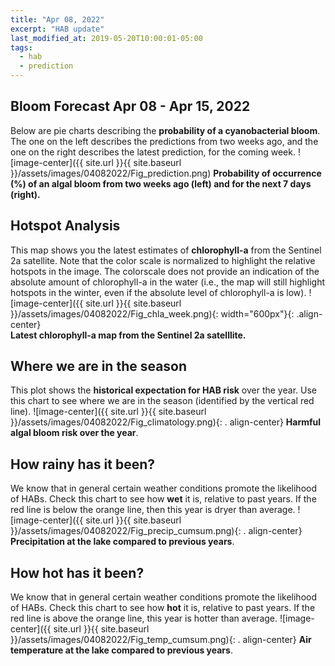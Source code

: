 ```yaml
---
title: "Apr 08, 2022"
excerpt: "HAB update"
last_modified_at: 2019-05-20T10:00:01-05:00
tags: 
  - hab
  - prediction
---
```

## Bloom Forecast Apr 08 - Apr 15, 2022
Below are pie charts describing the __probability of a cyanobacterial bloom__. The one on the left describes the predictions from two weeks ago, and the one on the right describes the latest prediction, for the coming week. 
![image-center]({{ site.url }}{{ site.baseurl }}/assets/images/04082022/Fig_prediction.png)
__Probability of occurrence (%) of an algal bloom from two weeks ago (left) and for the next 7 days (right).__

## Hotspot Analysis
This map shows you the latest estimates of __chlorophyll-a__ from the Sentinel 2a satellite. Note that the color scale is normalized to highlight the relative hotspots in the image. The colorscale does not provide an indication of the absolute amount of chlorophyll-a in the water (i.e., the map will still highlight hotspots in the winter, even if the absolute level of chlorophyll-a is low).
![image-center]({{ site.url }}{{ site.baseurl }}/assets/images/04082022/Fig_chla_week.png){:             width="600px"}{: .align-center}
<br clear="all" />
__Latest chlorophyll-a map from the Sentinel 2a satelllite.__

## Where we are in the season
This plot shows the __historical expectation for HAB risk__ over the year. Use this chart to see where we are in the season (identified by the vertical red line). 
![image-center]({{ site.url }}{{ site.baseurl }}/assets/images/04082022/Fig_climatology.png){: .     align-center}
__Harmful algal bloom risk over the year__.

## How rainy has it been? 
We know that in general certain weather conditions promote the likelihood of HABs. Check this chart to see 
how __wet__ it is, relative to past years. If the red line is below the orange line, then this year is dryer than average.
![image-center]({{ site.url }}{{ site.baseurl }}/assets/images/04082022/Fig_precip_cumsum.png){: .     align-center}
__Precipitation at the lake compared to previous years__.

## How hot has it been? 
We know that in general certain weather conditions promote the likelihood of HABs. Check this chart to see 
how __hot__ it is, relative to past years. If the red line is above the orange line, this year is hotter than average.
![image-center]({{ site.url }}{{ site.baseurl }}/assets/images/04082022/Fig_temp_cumsum.png){: .     align-center}
__Air temperature at the lake compared to previous years__.
